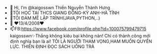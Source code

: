 - 👋 Hi, I’m @kaigosswn Thiền Nguyễn Thành Hưng 
- 👀TÔI HỌC TẠI THCS GIANG ĐỒNG-KỲ ANH-HÀ TĨNH
- 🌱TÔI ĐAM MÊ LẬP TRÌNH(JAVA,PYTHON,..)
- 💞️ ❤13/4/2008❤
- 📫FB:https://www.facebook.com/profile.php?id=100075799479715
kaigosswn✨Thắng không kiêu bại không nản!
Chỉ có thành công mới định nghĩa bạn là ai!
TÔI LÀ NGƯỜI THAM VỌNG,HAM MUỐN QUYỀN LỰC.
THIỀN ĐỊNH
ĐỌC SÁCH UỐNG TRÀ
